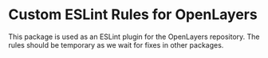 # Custom ESLint Rules for OpenLayers

This package is used as an ESLint plugin for the OpenLayers repository.  The rules should be temporary as we wait for fixes in other packages.

